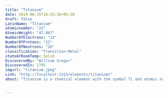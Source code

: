 ```yaml
---
title: "Titanium"
date: 2019-08-25T18:25:36+05:30
draft: false
LatinName: "Titanium"
atomicnumber: "22"
AtomicWeight: "47.867"
NumberOfElectrons: "22"
NumberOfProtons: "22"
NumberOfNeutrons: "26" 
classification: "Transition-Metal"
stateAtRoomTemp: Solid
DiscoveredBy: "William Gregor" 
DiscoveredIn: 1795
imgurl: "titanium.jpeg"
Link: "http://localhost:1313/elements/titanium/"
about: "Titanium is a chemical element with the symbol Ti and atomic number 22. It is a lustrous transition metal with a silver color, low density, and high strength. Titanium is resistant to corrosion in sea water, aqua regia, and chlorine."


---
```



